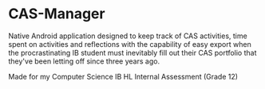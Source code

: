 # CAS-Manager
Native Android application designed to keep track of CAS activities, time spent on activities and reflections with the capability of easy export when the procrastinating IB student must inevitably fill out their CAS portfolio that they've been letting off since three years ago.

Made for my Computer Science IB HL Internal Assessment (Grade 12)
